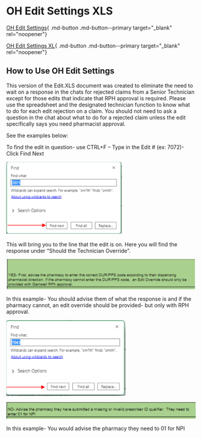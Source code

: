 # OH Edit Settings XLS

[OH Edit Settings](https://mygainwell.sharepoint.com/:x:/t/OHSPBM/Ed_QhtgJNkVKg7Jr32scXgkB-A4jTB0kjTVSrQi8I6lLZg?e=VedSxd){ .md-button .md-button--primary target="_blank" rel="noopener"}

[OH Edit Settings XL](https://mygainwell.sharepoint.com.mcas.ms/:x:/r/teams/OHClinicalandTechnicalHelpdesk/_layouts/15/Doc.aspx?sourcedoc=%7B73233D7D-10CC-4284-AC5A-4CA79AE9881F%7D&file=OH%20Edit%20Settings.xlsx&action=default&mobileredirect=true){ .md-button .md-button--primary target="_blank" rel="noopener"}

## How to Use OH Edit Settings

This version of the Edit.XLS document was created to eliminate the need to wait on a response in the chats for rejected claims from a Senior Technician except for those edits that indicate that RPH approval is required. Please use the spreadsheet and the designated technician function to know what to do for each edit rejection on a claim. You should not need to ask a question in the chat about what to do for a rejected claim unless the edit specifically says you need pharmacist approval.

See the examples below:

To find the edit in question- use CTRL+F – Type in the Edit # (ex: 7072)- Click Find Next

![](edit_settings1.PNG)

This will bring you to the line that the edit is on. Here you will find the response under “Should the Technician Override”.

![](edit_settings2.PNG)

In this example- You should advise them of what the response is and if the pharmacy cannot, an edit override should be provided- but only with RPH approval.

![](edit_settings3.PNG)

![](edit_settings4.PNG)

In this example- You would advise the pharmacy they need to 01 for NPI
